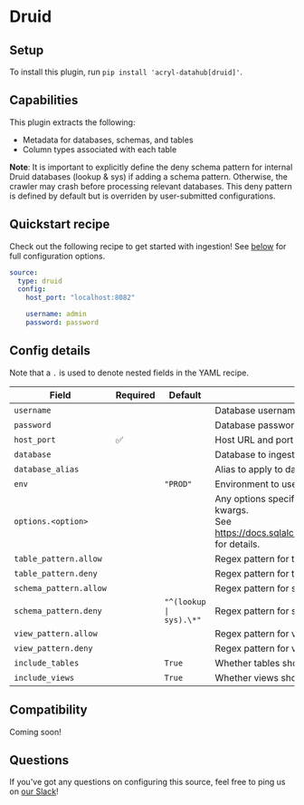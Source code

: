 # Druid

## Setup

To install this plugin, run `pip install 'acryl-datahub[druid]'`.

## Capabilities

This plugin extracts the following:

- Metadata for databases, schemas, and tables
- Column types associated with each table

**Note**: It is important to explicitly define the deny schema pattern for internal Druid databases (lookup & sys) if adding a schema pattern. Otherwise, the crawler may crash before processing relevant databases. This deny pattern is defined by default but is overriden by user-submitted configurations.

## Quickstart recipe

Check out the following recipe to get started with ingestion! See [below](#config-details) for full configuration options.

```yml
source:
  type: druid
  config:
    host_port: "localhost:8082"

    username: admin
    password: password
```

## Config details

Note that a `.` is used to denote nested fields in the YAML recipe.

| Field                  | Required | Default                 | Description                                                                                                                                                                             |
| ---------------------- | -------- | ----------------------- | --------------------------------------------------------------------------------------------------------------------------------------------------------------------------------------- |
| `username`             |          |                         | Database username.                                                                                                                                                                      |
| `password`             |          |                         | Database password.                                                                                                                                                                      |
| `host_port`            | ✅       |                         | Host URL and port to connect to.                                                                                                                                                        |
| `database`             |          |                         | Database to ingest.                                                                                                                                                                     |
| `database_alias`       |          |                         | Alias to apply to database when ingesting.                                                                                                                                              |
| `env`                  |          | `"PROD"`                | Environment to use in namespace when constructing URNs.                                                                                                                                 |
| `options.<option>`     |          |                         | Any options specified here will be passed to SQLAlchemy's `create_engine` as kwargs.<br />See https://docs.sqlalchemy.org/en/14/core/engines.html#sqlalchemy.create_engine for details. |
| `table_pattern.allow`  |          |                         | Regex pattern for tables to include in ingestion.                                                                                                                                       |
| `table_pattern.deny`   |          |                         | Regex pattern for tables to exclude from ingestion.                                                                                                                                     |
| `schema_pattern.allow` |          |                         | Regex pattern for schemas to include in ingestion.                                                                                                                                      |
| `schema_pattern.deny`  |          | `"^(lookup \| sys).\*"` | Regex pattern for schemas to exclude from ingestion.                                                                                                                                    |
| `view_pattern.allow`   |          |                         | Regex pattern for views to include in ingestion.                                                                                                                                        |
| `view_pattern.deny`    |          |                         | Regex pattern for views to exclude from ingestion.                                                                                                                                      |
| `include_tables`       |          | `True`                  | Whether tables should be ingested.                                                                                                                                                      |
| `include_views`        |          | `True`                  | Whether views should be ingested.                                                                                                                                                       |

## Compatibility

Coming soon!

## Questions

If you've got any questions on configuring this source, feel free to ping us on [our Slack](https://slack.datahubproject.io/)!
